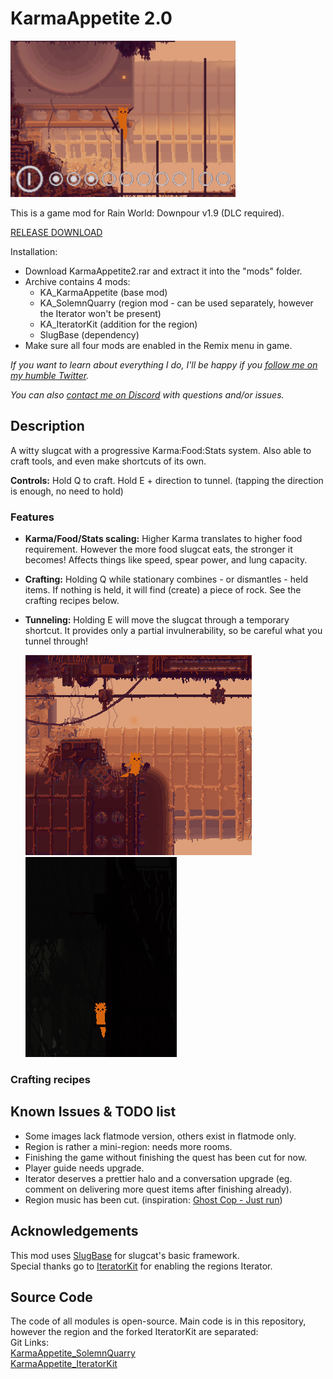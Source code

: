 # KarmaAppetite 2.0  
  
  ![alt text](thumb.png)
  
This is a game mod for Rain World: Downpour v1.9 (DLC required).  
  
[RELEASE DOWNLOAD](https://github.com/Dark-Gran/KarmaAppetite2)  
  
Installation:  
- Download KarmaAppetite2.rar and extract it into the "mods" folder.  
- Archive contains 4 mods:  
   - KA_KarmaAppetite (base mod)  
   - KA_SolemnQuarry (region mod - can be used separately, however the Iterator won't be present)  
   - KA_IteratorKit (addition for the region)  
   - SlugBase (dependency)  
- Make sure all four mods are enabled in the Remix menu in game.  
  
  
_If you want to learn about everything I do, I'll be happy if you [follow me on my humble Twitter](https://twitter.com/DarkGran_CZ)._  
  
_You can also [contact me on Discord](https://discordapp.com/users/darkgran) with questions and/or issues._  
  
  
## Description  
  
A witty slugcat with a progressive Karma:Food:Stats system. Also able to craft tools, and even make shortcuts of its own.  
  
**Controls:** Hold Q to craft. Hold E + direction to tunnel. (tapping the direction is enough, no need to hold)  
  
### Features  
- **Karma/Food/Stats scaling:** Higher Karma translates to higher food requirement. However the more food slugcat eats, the stronger it becomes! Affects things like speed, spear power, and lung capacity.  
- **Crafting:** Holding Q while stationary combines - or dismantles - held items. If nothing is held, it will find (create) a piece of rock. See the crafting recipes below.
- **Tunneling:** Holding E will move the slugcat through a temporary shortcut. It provides only a partial invulnerability, so be careful what you tunnel through!  

  ![alt text](preview_craft.gif)  ![alt text](preview_tunnel.gif)
  
### Crafting recipes   



## Known Issues & TODO list  
  
- Some images lack flatmode version, others exist in flatmode only.  
- Region is rather a mini-region: needs more rooms.  
- Finishing the game without finishing the quest has been cut for now.  
- Player guide needs upgrade.  
- Iterator deserves a prettier halo and a conversation upgrade (eg. comment on delivering more quest items after finishing already).  
- Region music has been cut. (inspiration: [Ghost Cop - Just run](https://www.youtube.com/watch?v=uJRGnA-dSQw))  
  
## Acknowledgements  
  
This mod uses [SlugBase](https://github.com/SlimeCubed/SlugBase) for slugcat's basic framework.  
Special thanks go to [IteratorKit](https://github.com/Twofour2/IteratorKit) for enabling the regions Iterator.  
  
## Source Code  
  
The code of all modules is open-source. Main code is in this repository, however the region and the forked IteratorKit are separated:  
Git Links:  
[KarmaAppetite_SolemnQuarry](https://github.com/Dark-Gran/KarmaAppetite-SolemnQuarry)  
[KarmaAppetite_IteratorKit](https://github.com/Dark-Gran/KarmaAppetite-IteratorKit)  
  

